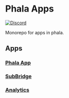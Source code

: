 # Phala Apps

[![Discord](https://img.shields.io/discord/697726436211163147?color=%235865F2&label=discord&style=for-the-badge)](https://discord.gg/phala)

Monorepo for apps in phala.

## Apps

### [Phala App](/apps/app)

### [SubBridge](/apps/subbridge)

### [Analytics](/apps/analytics)
